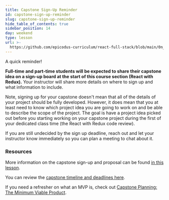 ```yaml
---
title: Capstone Sign-Up Reminder
id: capstone-sign-up-reminder
slug: capstone-sign-up-reminder
hide_table_of_contents: true
sidebar_position: 14
day: weekend
type: lesson
url: >-
  https://github.com/epicodus-curriculum/react-full-stack/blob/main/0n_capstone_proposal_reminder.md
---
```


A quick reminder!

**Full-time and part-time students will be expected to share their capstone idea on a sign-up board at the start of this course section (React with Redux).** Your instructor will share more details on where to sign up and what information to include.

Note, signing up for your capstone doesn't mean that all of the details of your project should be fully developed. However, it does mean that you at least need to know which project idea you are going to work on and be able to describe the  scope of the project. The goal is have a project idea picked out before you starting working on your capstone project during the first of your dedicated class time (the React with Redux code review).

If you are still undecided by the sign up deadline, reach out and let your instructor know immediately so you can plan a meeting to chat about it.

### Resources

More information on the capstone sign-up and proposal can be found [in this lesson](https://new.learnhowtoprogram.com/react/react-fundamentals/independent-capstone-project-sign-up-and-proposal).

You can review the [capstone timeline and deadlines here](https://new.learnhowtoprogram.com/react-classic/functional-programming-with-javascript/capstone-timeline-deadlines-and-brainstorming-homework).

If you need a refresher on what an MVP is, check out [Capstone Planning: The Minimum Viable Product](https://new.learnhowtoprogram.com/react/functional-programming-with-javascript/capstone-planning-the-minimum-viable-product).
